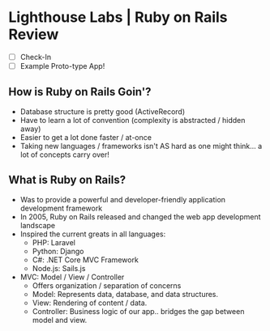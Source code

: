 # Lighthouse Labs | Ruby on Rails Review

* [ ] Check-In
* [ ] Example Proto-type App!

## How is Ruby on Rails Goin'?

* Database structure is pretty good (ActiveRecord)
* Have to learn a lot of convention (complexity is abstracted / hidden away)
* Easier to get a lot done faster / at-once
* Taking new languages / frameworks isn't AS hard as one might think... a lot of concepts carry over!

## What is Ruby on Rails?

* Was to provide a powerful and developer-friendly application development framework
* In 2005, Ruby on Rails released and changed the web app development landscape
* Inspired the current greats in all languages:
  * PHP: Laravel
  * Python: Django
  * C#: .NET Core MVC Framework
  * Node.js: Sails.js
* MVC: Model / View / Controller
  * Offers organization / separation of concerns
  * Model: Represents data, database, and data structures.
  * View: Rendering of content / data.
  * Controller: Business logic of our app.. bridges the gap between model and view.

